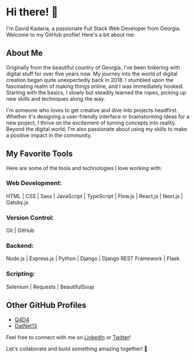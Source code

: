 # Hi there! 👋

I'm David Kadaria, a passionate Full Stack Web Developer from Georgia. Welcome to my GitHub profile! Here's a bit about me:

## About Me
Originally from the beautiful country of Georgia, I've been tinkering with digital stuff for over five years now. My journey into the world of digital creation began quite unexpectedly back in 2018. I stumbled upon the fascinating realm of making things online, and I was immediately hooked. Starting with the basics, I slowly but steadily learned the ropes, picking up new skills and techniques along the way.

I'm someone who loves to get creative and dive into projects headfirst. Whether it's designing a user-friendly interface or brainstorming ideas for a new project, I thrive on the excitement of turning concepts into reality. Beyond the digital world, I'm also passionate about using my skills to make a positive impact in the community.

## My Favorite Tools
Here are some of the tools and technologies I love working with:

### Web Development:
HTML | CSS | Sass | JavaScript | TypeScript | Flow.js | React.js | Next.js | Gatsby.js

### Version Control:
Git | GitHub

### Backend:
Node.js | Express.js | Python | Django | Django REST Framework | Flask

### Scripting:
Selenium | Requests | BeautifulSoup

## Other GitHub Profiles
- [Q4D4](https://www.github.com/q4d4)
- [DatNet13](https://www.github.com/DatNet13)

Feel free to connect with me on [LinkedIn](https://www.linkedin.com/in/q4d4/) or [Twitter](https://twitter.com/DavidKadaria)!

Let's collaborate and build something amazing together! 🚀
